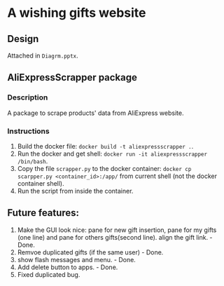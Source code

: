 # A wishing gifts website
## Design
Attached in `Diagrm.pptx`.

## AliExpressScrapper package
### Description
A package to scrape products' data from AliExpress website.

### Instructions
1. Build the docker file: `docker build -t aliexpressscrapper .`.
2. Run the docker and get shell: `docker run -it aliexpressscrapper /bin/bash`.
3. Copy the file `scrapper.py` to the docker container: `docker cp scarpper.py <container_id>:/app/` from current shell (not the docker container shell).
4. Run the script from inside the container.


## Future features:
1. Make the GUI look nice: pane for new gift insertion, pane for my gifts (one line) and pane for others gifts(second line). align the gift link. - Done.
2. Remvoe duplicated gifts (if the same user) - Done.
3. show flash messages and menu. - Done.
3. Add delete button to apps. - Done.
4. Fixed duplicated bug.
